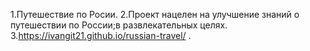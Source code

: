 1.Путешествие по Росии.
2.Проект нацелен на улучшение знаний о путешествии по России;в развлекательных целях.
3.https://ivangit21.github.io/russian-travel/ .